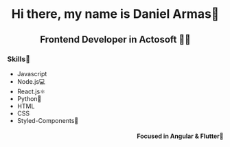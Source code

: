<h1 align="center">Hi there, my name is Daniel Armas👋</h1>
<h2 align="center">Frontend Developer in Actosoft 👨‍💻</h2>
<h3>Skills🚀</h3>
<ul>
  <li>Javascript</li>
  <li>Node.js💻</li>
  <li>React.js⚛️</li>
  <li>Python🐍</li>
  <li>HTML</li>
  <li>CSS</li>
  <li>Styled-Components💅</li>
</ul>
<h4 align="right">Focused in Angular & Flutter🤫</h4>
<!--
**DanielArmR/DanielArmR** is a ✨ _special_ ✨ repository because its `README.md` (this file) appears on your GitHub profile.

Here are some ideas to get you started:

- 🔭 I’m currently working on ...
- 🌱 I’m currently learning ...
- 👯 I’m looking to collaborate on ...
- 🤔 I’m looking for help with ...
- 💬 Ask me about ...
- 📫 How to reach me: ...
- 😄 Pronouns: ...
- ⚡ Fun fact: ...
-->
